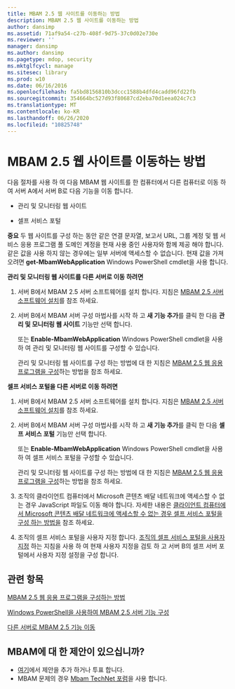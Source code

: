 ```yaml
---
title: MBAM 2.5 웹 사이트를 이동하는 방법
description: MBAM 2.5 웹 사이트를 이동하는 방법
author: dansimp
ms.assetid: 71af9a54-c27b-408f-9d75-37c0d02e730e
ms.reviewer: ''
manager: dansimp
ms.author: dansimp
ms.pagetype: mdop, security
ms.mktglfcycl: manage
ms.sitesec: library
ms.prod: w10
ms.date: 06/16/2016
ms.openlocfilehash: fa5bd8156810b3dccc1588b4dfd4cadd96fd22fb
ms.sourcegitcommit: 354664bc527d93f80687cd2eba70d1eea024c7c3
ms.translationtype: MT
ms.contentlocale: ko-KR
ms.lasthandoff: 06/26/2020
ms.locfileid: "10825748"
---
```

# MBAM 2.5 웹 사이트를 이동하는 방법


다음 절차를 사용 하 여 다음 MBAM 웹 사이트를 한 컴퓨터에서 다른 컴퓨터로 이동 하 여 서버 A에서 서버 B로 다음 기능을 이동 합니다.

-   관리 및 모니터링 웹 사이트

-   셀프 서비스 포털

**중요**  두 웹 사이트를 구성 하는 동안 같은 연결 문자열, 보고서 URL, 그룹 계정 및 웹 서비스 응용 프로그램 풀 도메인 계정을 현재 사용 중인 사용자와 함께 제공 해야 합니다. 같은 값을 사용 하지 않는 경우에는 일부 서버에 액세스할 수 없습니다. 현재 값을 가져오려면 **get-MbamWebApplication** Windows PowerShell cmdlet을 사용 합니다.

 

**관리 및 모니터링 웹 사이트를 다른 서버로 이동 하려면**

1.  서버 B에서 MBAM 2.5 서버 소프트웨어를 설치 합니다. 지침은 [MBAM 2.5 서버 소프트웨어 설치](installing-the-mbam-25-server-software.md)를 참조 하세요.

2.  서버 B에서 MBAM 서버 구성 마법사를 시작 하 고 **새 기능 추가**를 클릭 한 다음 **관리 및 모니터링 웹 사이트** 기능만 선택 합니다.

    또는 **Enable-MbamWebApplication** Windows PowerShell cmdlet을 사용 하 여 관리 및 모니터링 웹 사이트를 구성할 수 있습니다.

    관리 및 모니터링 웹 사이트를 구성 하는 방법에 대 한 지침은 [MBAM 2.5 웹 응용 프로그램을 구성](how-to-configure-the-mbam-25-web-applications.md)하는 방법을 참조 하세요.

**셀프 서비스 포털을 다른 서버로 이동 하려면**

1.  서버 B에서 MBAM 2.5 서버 소프트웨어를 설치 합니다. 지침은 [MBAM 2.5 서버 소프트웨어 설치](installing-the-mbam-25-server-software.md)를 참조 하세요.

2.  서버 B에서 MBAM 서버 구성 마법사를 시작 하 고 **새 기능 추가**를 클릭 한 다음 **셀프 서비스 포털** 기능만 선택 합니다.

    또는 **Enable-MbamWebApplication** Windows PowerShell cmdlet을 사용 하 여 셀프 서비스 포털을 구성할 수 있습니다.

    관리 및 모니터링 웹 사이트를 구성 하는 방법에 대 한 지침은 [MBAM 2.5 웹 응용 프로그램을 구성](how-to-configure-the-mbam-25-web-applications.md)하는 방법을 참조 하세요.

3.  조직의 클라이언트 컴퓨터에서 Microsoft 콘텐츠 배달 네트워크에 액세스할 수 없는 경우 JavaScript 파일도 이동 해야 합니다. 자세한 내용은 [클라이언트 컴퓨터에서 Microsoft 콘텐츠 배달 네트워크에 액세스할 수 없는 경우 셀프 서비스 포털을 구성 하는 방법을](how-to-configure-the-self-service-portal-when-client-computers-cannot-access-the-microsoft-content-delivery-network.md) 참조 하세요.

4.  조직의 셀프 서비스 포털을 사용자 지정 합니다. [조직의 셀프 서비스 포털을 사용자 지정](customizing-the-self-service-portal-for-your-organization.md) 하는 지침을 사용 하 여 현재 사용자 지정을 검토 하 고 서버 B의 셀프 서버 포털에서 사용자 지정 설정을 구성 합니다.



## 관련 항목


[MBAM 2.5 웹 응용 프로그램을 구성하는 방법](how-to-configure-the-mbam-25-web-applications.md)

[Windows PowerShell을 사용하여 MBAM 2.5 서버 기능 구성](configuring-mbam-25-server-features-by-using-windows-powershell.md)

[다른 서버로 MBAM 2.5 기능 이동](moving-mbam-25-features-to-another-server.md)

 

## MBAM에 대 한 제안이 있으십니까?
- [여기](http://mbam.uservoice.com/forums/268571-microsoft-bitlocker-administration-and-monitoring)에서 제안을 추가 하거나 투표 합니다. 
- MBAM 문제의 경우 [Mbam TechNet 포럼](https://social.technet.microsoft.com/Forums/home?forum=mdopmbam)을 사용 합니다. 





